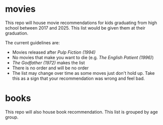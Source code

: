 # movies

This repo will house movie recommendations for kids graduating from high school between 2017 and 2025. This list would be given them at their graduation.

The current guidelines are:
* Movies released after *Pulp Fiction (1994)* 
* No movies that make you want to die (e.g. *The English Patient (1996)*)
* *The Godfather (1972)* makes the list
* There is no order and will be no order
* The list may change over time as some moves just don't hold up. Take this as a sign that your recommendation was wrong and feel bad.

# books
This repo will also house book recommendation. This list is grouped by age group.
